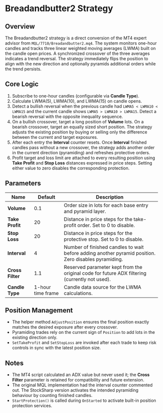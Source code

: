 # Breadandbutter2 Strategy

## Overview
The Breadandbutter2 strategy is a direct conversion of the MT4 expert advisor from `MQL/7710/Breadandbutter2.mq4`. The system monitors one-hour candles and tracks three linear weighted moving averages (LWMA) built on the candle open prices. A synchronized crossover of the three averages indicates a trend reversal. The strategy immediately flips the position to align with the new direction and optionally pyramids additional orders while the trend persists.

## Core Logic
1. Subscribe to one-hour candles (configurable via **Candle Type**).
2. Calculate LWMA(5), LWMA(10), and LWMA(15) on candle opens.
3. Detect a bullish reversal when the previous candle had `LWMA5 < LWMA10 < LWMA15` and the current candle shows `LWMA5 > LWMA10 > LWMA15`. Detect a bearish reversal with the opposite inequality sequence.
4. On a bullish crossover, target a long position of **Volume** lots. On a bearish crossover, target an equally sized short position. The strategy adjusts the existing position by buying or selling only the difference between the current and target exposures.
5. After each entry the **Interval** counter resets. Once **Interval** finished candles pass without a new crossover, the strategy adds another order in the current direction (pyramiding) and refreshes protective orders.
6. Profit target and loss limit are attached to every resulting position using **Take Profit** and **Stop Loss** distances expressed in price steps. Setting either value to zero disables the corresponding protection.

## Parameters
| Name | Default | Description |
| --- | --- | --- |
| **Volume** | 0.1 | Order size in lots for each base entry and pyramid layer. |
| **Take Profit** | 20 | Distance in price steps for the take-profit order. Set to 0 to disable. |
| **Stop Loss** | 20 | Distance in price steps for the protective stop. Set to 0 to disable. |
| **Interval** | 4 | Number of finished candles to wait before adding another pyramid position. Zero disables pyramiding. |
| **Cross Filter** | 1.1 | Reserved parameter kept from the original code for future ADX filtering (currently not used). |
| **Candle Type** | 1-hour time frame | Candle data source for the LWMA calculations. |

## Position Management
- The helper method `AdjustPosition` ensures the final position exactly matches the desired exposure after every crossover.
- Pyramiding trades rely on the current sign of `Position` to add lots in the existing direction only.
- `SetTakeProfit` and `SetStopLoss` are invoked after each trade to keep risk controls in sync with the latest position size.

## Notes
- The MT4 script calculated an ADX value but never used it; the **Cross Filter** parameter is retained for compatibility and future extension.
- The original MQL implementation had the interval counter commented out. The StockSharp version activates the intended pyramiding behaviour by counting finished candles.
- `StartProtection()` is called during `OnStarted` to activate built-in position protection services.
